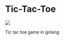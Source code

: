 # Tic-Tac-Toe
![](https://forthebadge.com/images/badges/made-with-go.svg)

Tic tac toe game in golang
